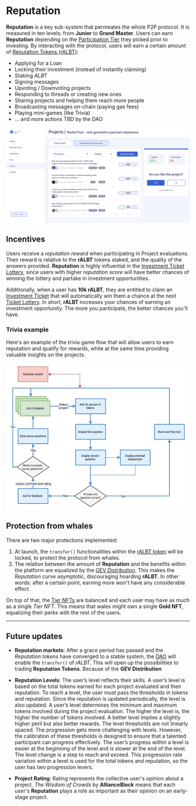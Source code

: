 
# Reputation

**Reputation** is a key sub-system that permeates the whole P2P protocol. It is measured in ten levels: from **Junior** to **Grand Master**. Users can earn **Reputation** depending on the [Participation Tier](Glossary.md#participation-tier) they picked prior to investing. By interacting with the protocol, users will earn a certain amount of [Reputation Tokens (rALBT)](Reputation.md):

* Applying for a Loan
* Locking their investment (instead of instantly claiming)
* Staking *ALBT*
* Signing messages
* Upvoting / Downvoting projects
* Responding to threads or creating new ones
* Sharing projects and helping them reach more people
* Broadcasting messages on-chain (paying gas fees)
* Playing mini-games (like Trivia)
* ... and more actions TBD by the DAO

![Project Interactions](img/forum.png)

## Incentives
Users receive a *reputation reward* when participating in Project evaluations. Their reward is relative to the **rALBT** tokens staked, and the quality of the answers provided. **Reputation** is highly influential in the [Investment Ticket Lottery](Glossary.md#investment-ticket-lottery), since users with higher *reputation score* will have better chances of winning the lottery and partake in investment opportunities.

Additionally, when a user has **10k rALBT**, they are entitled to claim an [Investment Ticket](Glossary.md#investment-ticket-lottery) that will automatically win them a chance at the next [Ticket Lottery](Glossary.md#investment-ticket-lottery). In short, **rALBT** increases your chances of earning an investment opportunity. The more you participate, the better chances you'll have.

### Trivia example
Here's an example of the trivia game flow that will allow users to earn reputation and qualify for rewards, while at the same time providing valuable insights on the projects.

![Trivia](img/trivia.png)

## Protection from whales
There are two major protections implemented:
1) At launch, the `transfer()` functionalities within the [rALBT token](Glossary.md#reputation-ralbt) will be locked, to protect the protocol from whales.
2) The relation between the amount of **Reputation** and the benefits within the platform are equalized by the [GEV Distribution](https://en.wikipedia.org/wiki/Generalized_extreme_value_distribution). This makes the *Reputation curve* asymptotic, discouraging hoarding **rALBT**. In other words: after a certain point, earning more won't have any considerable effect.

On top of that, the [Tier NFTs](Glossary.md#tier-nft) are balanced and each user may have as much as a single *Tier NFT*. This means that wales might own a single **Gold NFT**, equalizing their perks with the rest of the users.

---

## Future updates
* **Reputation markets**: After a grace period has passed and the *Reputation tokens* have converged to a stable system, the [DAO](DAO.md) will enable the `transfer()` of *rALBT*. This will open up the possibilities to trading **Reputation Tokens**. Because of the **GEV Distribution**

* **Reputation Levels**: The user’s level reflects their skills. A user’s level is based on the total tokens earned for each project evaluated and their reputation. To reach a level, the user must pass the thresholds in tokens and reputation. Since the reputation is updated periodically, the level is also updated. A user’s level determines the minimum and maximum tokens involved during the project evaluation. The higher the level is, the higher the number of tokens involved. A better level implies a slightly higher peril but also better rewards. The level thresholds are not linearly spaced. The progression gets more challenging with levels. However, the calibration of these thresholds is designed to ensure that a talented participant can progress effectively.
The user’s progress within a level is easier at the beginning of the level and is slower at the end of the level. The level change is a step to reach and exceed. This progression rate variation within a level is used for the total tokens and reputation, so the user has two progression levers.

* **Project Rating**: Rating represents the collective user's opinion about a project. *The Wisdom of Crowds* by **AllianceBlock** means that each user's **Reputation** plays a role as important as their opinion on an early-stage project.

